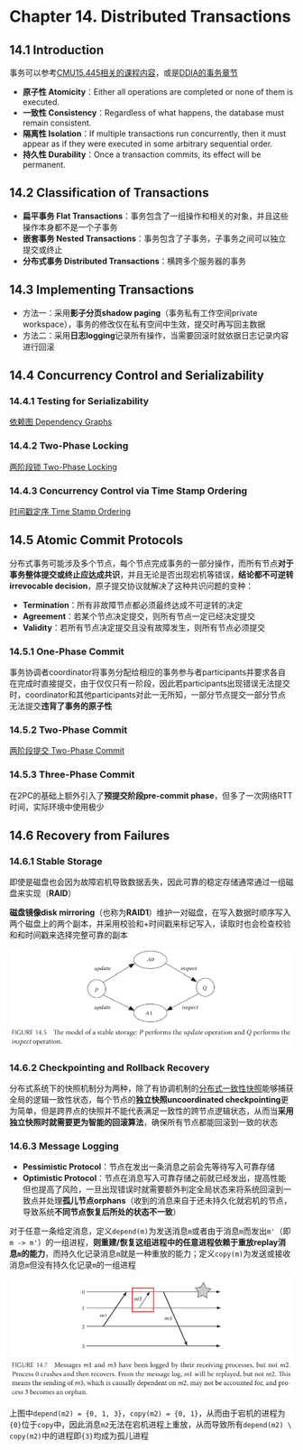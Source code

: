 # Chapter 14. Distributed Transactions

## 14.1 Introduction

事务可以参考[CMU15.445相关的课程内容](https://github.com/JasonYuchen/notes/blob/master/cmu15.445/16.Concurrency_Control.md)，或是[DDIA的事务章节](https://github.com/JasonYuchen/notes/blob/master/ddia/07.Transactions.md)

- **原子性 Atomicity**：Either all operations are completed or none of them is executed.
- **一致性 Consistency**：Regardless of what happens, the database must remain consistent.
- **隔离性 Isolation**：If multiple transactions run concurrently, then it must appear as if they were 
executed in some arbitrary sequential order.
- **持久性 Durability**：Once a transaction commits, its effect will be permanent.

## 14.2 Classification of Transactions

- **扁平事务 Flat Transactions**：事务包含了一组操作和相关的对象，并且这些操作本身都不是一个子事务
- **嵌套事务 Nested Transactions**：事务包含了子事务，子事务之间可以独立提交或终止
- **分布式事务 Distributed Transactions**：横跨多个服务器的事务

## 14.3 Implementing Transactions

- 方法一：采用**影子分页shadow paging**（事务私有工作空间private workspace），事务的修改仅在私有空间中生效，提交时再写回主数据
- 方法二：采用**日志logging**记录所有操作，当需要回滚时就依据日志记录内容进行回滚

## 14.4 Concurrency Control and Serializability

### 14.4.1 Testing for Serializability

[依赖图 Dependency Graphs](https://github.com/JasonYuchen/notes/blob/master/cmu15.445/16.Concurrency_Control.md#%E4%BE%9D%E8%B5%96%E5%9B%BE-dependency-graphs)

### 14.4.2 Two-Phase Locking

[两阶段锁 Two-Phase Locking](https://github.com/JasonYuchen/notes/blob/master/cmu15.445/17.Two_Phase_Locking.md#lecture-17-two-phasing-locking)

### 14.4.3 Concurrency Control via Time Stamp Ordering

[时间戳定序 Time Stamp Ordering](https://github.com/JasonYuchen/notes/blob/master/cmu15.445/18.Timestamp_Ordering.md#lecture-18-timestamp-ordering-concurrency-control)

## 14.5 Atomic Commit Protocols

分布式事务可能涉及多个节点，每个节点完成事务的一部分操作，而所有节点**对于事务整体提交或终止应达成共识**，并且无论是否出现宕机等错误，**结论都不可逆转 irrevocable decision**，原子提交协议就解决了这种共识问题的变种：

- **Termination**：所有非故障节点都必须最终达成不可逆转的决定
- **Agreement**：若某个节点决定提交，则所有节点一定已经决定提交
- **Validity**：若所有节点决定提交且没有故障发生，则所有节点必须提交

### 14.5.1 One-Phase Commit

事务协调者coordinator将事务分配给相应的事务参与者participants并要求各自在完成时直接提交，由于仅仅只有一阶段，因此若participants出现错误无法提交时，coordinator和其他participants对此一无所知，一部分节点提交一部分节点无法提交**违背了事务的原子性**

### 14.5.2 Two-Phase Commit

[两阶段提交 Two-Phase Commit](https://github.com/JasonYuchen/notes/blob/master/cmu15.445/23.Distributed_OLTP.md#%E4%B8%A4%E9%98%B6%E6%AE%B5%E6%8F%90%E4%BA%A4-two-phase-commit-2pc)

### 14.5.3 Three-Phase Commit

在2PC的基础上额外引入了**预提交阶段pre-commit phase**，但多了一次网络RTT时间，实际环境中使用极少

## 14.6 Recovery from Failures

### 14.6.1 Stable Storage

即使是磁盘也会因为故障宕机导致数据丢失，因此可靠的稳定存储通常通过一组磁盘来实现（**RAID**）

**磁盘镜像disk mirroring**（也称为**RAID1**）维护一对磁盘，在写入数据时顺序写入两个磁盘上的两个副本，并采用校验和+时间戳来标记写入，读取时也会检查校验和和时间戳来选择完整可靠的副本

![14.5](images/14.5.png)

### 14.6.2 Checkpointing and Rollback Recovery

分布式系统下的快照机制分为两种，除了有协调机制的[分布式一致性快照](08.Distributed_Snapshot.md)能够捕获全局的逻辑一致性状态，每个节点的**独立快照uncoordinated checkpointing**更为简单，但是跨界点的快照并不能代表满足一致性的跨节点逻辑状态，从而当**采用独立快照时就需要更为智能的回滚算法**，确保所有节点都能回滚到一致的状态

### 14.6.3 Message Logging

- **Pessimistic Protocol**：节点在发出一条消息之前会先等待写入可靠存储
- **Optimistic Protocol**：节点在消息写入可靠存储之前就已经发出，提高性能但也提高了风险，一旦出现错误时就需要额外判定全局状态来将系统回滚到一致点并处理**孤儿节点orphans**（收到的消息来自于还未持久化就宕机的节点，导致系统**不同节点恢复后所处的状态不一致**）

对于任意一条给定消息，定义`depend(m)`为发送消息`m`或者由于消息`m`而发出`m'`（即`m -> m'`）的一组进程，**则重建/恢复这组进程中的任意进程依赖于重放replay消息`m`的能力**，而持久化记录消息`m`就是一种重放的能力；定义`copy(m)`为发送或接收消息`m`但没有持久化记录`m`的一组进程

![14.7](images/14.7.png)

上图中`depend(m2) = {0, 1, 3}`，`copy(m2) = {0, 1}`，从而由于宕机的进程为`{0}`位于`copy`中，因此消息`m2`无法在宕机进程上重放，从而导致所有`depend(m2) \ copy(m2)`中的进程即`{3}`均成为孤儿进程
